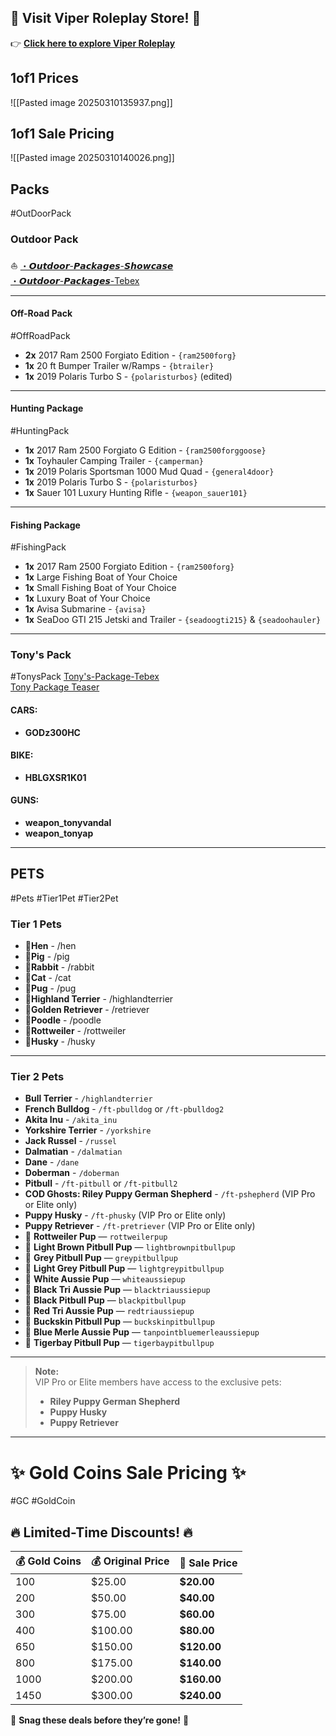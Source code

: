  ## **🌟 Visit Viper Roleplay Store!** 🌟

👉 **[Click here to explore Viper Roleplay](https://viperroleplay.tebex.io)**

## **1of1 Prices**

![[Pasted image 20250310135937.png]]

## **1of1 Sale Pricing** 

![[Pasted image 20250310140026.png]]


## **Packs**
#OutDoorPack

### **Outdoor Pack**  
⛵ [・𝙊𝙪𝙩𝙙𝙤𝙤𝙧-𝙋𝙖𝙘𝙠𝙖𝙜𝙚𝙨-𝙎𝙝𝙤𝙬𝙘𝙖𝙨𝙚](https://discord.com/channels/876558619779412078/1074168032944980030)  
[・𝙊𝙪𝙩𝙙𝙤𝙤𝙧-𝙋𝙖𝙘𝙠𝙖𝙜𝙚𝙨-Tebex](https://viperroleplay.tebex.io/category/mechanic-shops-2)

---

#### **Off-Road Pack**
#OffRoadPack
- **2x** 2017 Ram 2500 Forgiato Edition - `{ram2500forg}`
- **1x** 20 ft Bumper Trailer w/Ramps - `{btrailer}`
- **1x** 2019 Polaris Turbo S - `{polaristurbos}` (edited)

---

#### **Hunting Package**
#HuntingPack
- **1x** 2017 Ram 2500 Forgiato G Edition - `{ram2500forggoose}`
- **1x** Toyhauler Camping Trailer - `{camperman}`
- **1x** 2019 Polaris Sportsman 1000 Mud Quad - `{general4door}`
- **1x** 2019 Polaris Turbo S - `{polaristurbos}`
- **1x** Sauer 101 Luxury Hunting Rifle - `{weapon_sauer101}`

---

#### **Fishing Package**
#FishingPack
- **1x** 2017 Ram 2500 Forgiato Edition - `{ram2500forg}`
- **1x** Large Fishing Boat of Your Choice
- **1x** Small Fishing Boat of Your Choice
- **1x** Luxury Boat of Your Choice
- **1x** Avisa Submarine - `{avisa}`
- **1x** SeaDoo GTI 215 Jetski and Trailer - `{seadoogti215}` & `{seadoohauler}`

---

### **Tony's Pack**  
#TonysPack
[Tony's-Package-Tebex](https://viperroleplay.tebex.io/category/tonys-package)  
[Tony Package Teaser](https://www.youtube.com/watch?v=P-hRTzNoWrY)
#### **CARS:**  
- **GODz300HC**

#### **BIKE:**  
- **HBLGXSR1K01**

#### **GUNS:**  
- **weapon_tonyvandal**
- **weapon_tonyap**

---


## **PETS**  
#Pets #Tier1Pet #Tier2Pet  
### **Tier 1 Pets**
- 🐾**Hen** -  /hen
- 🐾**Pig** - /pig
- 🐾**Rabbit** - /rabbit
- 🐾**Cat** - /cat
- 🐾**Pug** - /pug
- 🐾**Highland Terrier** - /highlandterrier
- 🐾**Golden Retriever** - /retriever
- 🐾**Poodle** - /poodle
- 🐾**Rottweiler** - /rottweiler
- 🐾**Husky** - /husky

---

### **Tier 2 Pets**
- **Bull Terrier** - `/highlandterrier`
- **French Bulldog** - `/ft-pbulldog` or `/ft-pbulldog2`
- **Akita Inu** - `/akita_inu`
- **Yorkshire Terrier** - `/yorkshire`
- **Jack Russel** - `/russel`
- **Dalmatian** - `/dalmatian`
- **Dane** - `/dane`
- **Doberman** - `/doberman`
- **Pitbull** - `/ft-pitbull` or `/ft-pitbull2`
- **COD Ghosts: Riley Puppy German Shepherd** - `/ft-pshepherd` (VIP Pro or Elite only)
- **Puppy Husky** - `/ft-phusky` (VIP Pro or Elite only)
- **Puppy Retriever** - `/ft-pretriever` (VIP Pro or Elite only)
-  🐾 **Rottweiler Pup** — `rottweilerpup`
- 🐾 **Light Brown Pitbull Pup** — `lightbrownpitbullpup`
- 🐾 **Grey Pitbull Pup** — `greypitbullpup`
- 🐾 **Light Grey Pitbull Pup** — `lightgreypitbullpup`
- 🐾 **White Aussie Pup** — `whiteaussiepup`
- 🐾 **Black Tri Aussie Pup** — `blacktriaussiepup`
- 🐾 **Black Pitbull Pup** — `blackpitbullpup`
- 🐾 **Red Tri Aussie Pup** — `redtriaussiepup`
- 🐾 **Buckskin Pitbull Pup** — `buckskinpitbullpup`
- 🐾 **Blue Merle Aussie Pup** — `tanpointbluemerleaussiepup`
- 🐾 **Tigerbay Pitbull Pup** — `tigerbaypitbullpup`


---

> **Note:**  
> VIP Pro or Elite members have access to the exclusive pets:  
> - **Riley Puppy German Shepherd**  
> - **Puppy Husky**  
> - **Puppy Retriever**


---

# ✨ **Gold Coins Sale Pricing** ✨  
#GC #GoldCoin

## 🔥 **Limited-Time Discounts!** 🔥  

| 💰 **Gold Coins** | 💰 Original Price | 🎉 **Sale Price** |
| ----------------- | ----------------- | ----------------- |
| 100               | $25.00            | **$20.00**        |
| 200               | $50.00            | **$40.00**        |
| 300               | $75.00            | **$60.00**        |
| 400               | $100.00           | **$80.00**        |
| 650               | $150.00           | **$120.00**       |
| 800               | $175.00           | **$140.00**       |
| 1000              | $200.00           | **$160.00**       |
| 1450              | $300.00           | **$240.00**       |

💸 **Snag these deals before they’re gone!** 🚀
